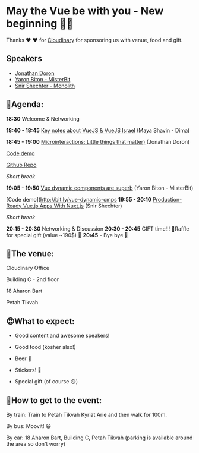 # May the Vue be with you - New beginning 🎉🎉 
Thanks ❤️ ❤️ for [Cloudinary](https://cloudinary.com) for sponsoring us with venue, food and gift. 

## Speakers
* [Jonathan Doron](https://twitter.com/jodoron)
* [Yaron Biton - MisterBit](https://www.facebook.com/vyaron)
* [Snir Shechter - Monolith](https://www.facebook.com/MarBahur)

## 📆Agenda:

**18:30** Welcome & Networking

**18:40 - 18:45** [Key notes about VueJS & VueJS Israel](https://slides.com/mayashavin/key-notes-about-vuejs-israel/fullscreen) (Maya Shavin - Dima)

**18:45 - 19:00** [Microinteractions: Little things that matter)](https://bit.ly/2W0dYa5) (Jonathan Doron)

[Code demo](https://misterbit.github.io/vue-dynamic-cmps/#/)

[Github Repo](https://codesandbox.io/s/qlqqnk34x6)

_Short break_

**19:05 - 19:50** [Vue dynamic components are superb](http://bit.ly/vue-dynamic-cmps) (Yaron Biton - MisterBit)

[Code demo](http://bit.ly/vue-dynamic-cmps
**19:55 - 20:10** [Production-Ready Vue.js Apps With Nuxt.js](https://www.slideshare.net/SnirShechter/productionready-vuejs-apps-with-nuxtjs) (Snir Shechter)

_Short break_

**20:15 - 20:30** Networking & Discussion
**20:30 - 20:45** GIFT time!!! 🎁Raffle for special gift (value ~190$) 🎁
**20:45** - Bye bye 🖖

## 🏢The venue:
Cloudinary Office

Building C - 2nd floor

18 Aharon Bart

Petah Tikvah

## 😍What to expect:
- Good content and awesome speakers!

- Good food (kosher also!)

- Beer 🍺

- Stickers! 🤩

- Special gift (of course 😏)

## 📍How to get to the event:
By train: Train to Petah Tikvah Kyriat Arie and then walk for 100m.

By bus: Moovit! 😆

By car: 18 Aharon Bart, Building C, Petah Tikvah (parking is available around the area so don't worry)
